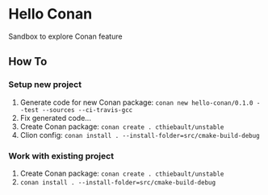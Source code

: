 # Hello Conan

Sandbox to explore Conan feature




## How To

### Setup new project

1. Generate code for new Conan package: `conan new hello-conan/0.1.0 --test --sources --ci-travis-gcc`
1. Fix generated code...
1. Create Conan package: `conan create . cthiebault/unstable`
1. Clion config: `conan install . --install-folder=src/cmake-build-debug`

### Work with existing project

1. Create Conan package: `conan create . cthiebault/unstable`
1. `conan install . --install-folder=src/cmake-build-debug`